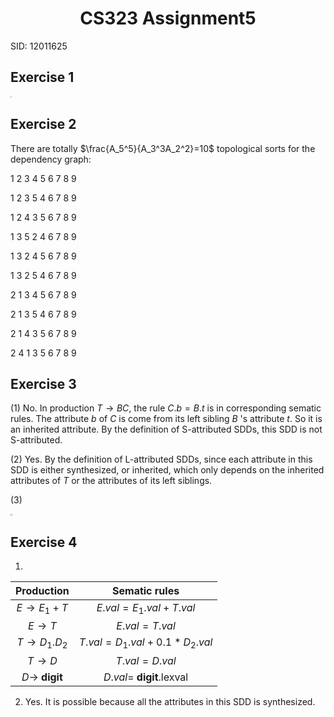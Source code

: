 # <center>CS323 Assignment5

SID: 12011625



## Exercise 1

<img src="E:\360MoveData\Users\CYG\Desktop\学习\编译原理(CS323)\Assignment\Assignment5\1.jpg" alt="1" style="zoom:15%;" />



## Exercise 2

There are totally $\frac{A_5^5}{A_3^3A_2^2}=10$ topological sorts for the dependency graph:

1 2 3 4 5 6 7 8 9

1 2 3 5 4 6 7 8 9

1 2 4 3 5 6 7 8 9

1 3 5 2 4 6 7 8 9

1 3 2 4 5 6 7 8 9

1 3 2 5 4 6 7 8 9

2 1 3 4 5 6 7 8 9

2 1 3 5 4 6 7 8 9

2 1 4 3 5 6 7 8 9

2 4 1 3 5 6 7 8 9



## Exercise 3

(1) No. In production $T\rightarrow B C$, the rule $C.b=B.t$ is in corresponding sematic rules. The attribute $b$ of $C$ is come from its left sibling $B$ 's attribute $t$. So it is an inherited attribute. By the definition of S-attributed SDDs, this SDD is not S-attributed.

(2) Yes. By the definition of L-attributed SDDs, since each attribute in this SDD is either synthesized, or inherited, which only depends on the inherited attributes of $T$ or the attributes of its left siblings.

(3) 

<img src="E:\360MoveData\Users\CYG\Desktop\学习\编译原理(CS323)\Assignment\Assignment5\2.jpg" alt="2" style="zoom:15%;" />



## Exercise 4

1. 

|        Production        |        Sematic rules        |
| :----------------------: | :-------------------------: |
|   $E\rightarrow E_1+T$   |    $E.val=E_1.val+T.val$    |
|     $E\rightarrow T$     |        $E.val=T.val$        |
|  $T\rightarrow D_1.D_2$  | $T.val=D_1.val+0.1*D_2.val$ |
|     $T\rightarrow D$     |        $T.val=D.val$        |
| $D\rightarrow$ **digit** |  $D.val=$ **digit**.lexval  |

2. Yes. It is possible because all the attributes in this SDD is synthesized.
